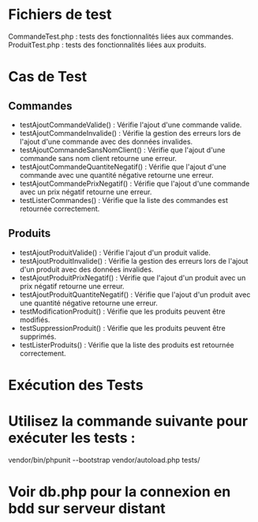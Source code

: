 # Fichiers de test
CommandeTest.php : tests des fonctionnalités liées aux commandes.
ProduitTest.php : tests des fonctionnalités liées aux produits.

# Cas de Test

## Commandes
- testAjoutCommandeValide() : Vérifie l'ajout d'une commande valide.
- testAjoutCommandeInvalide() : Vérifie la gestion des erreurs lors de l'ajout d'une commande avec des données invalides.
- testAjoutCommandeSansNomClient() : Vérifie que l'ajout d'une commande sans nom client retourne une erreur.
- testAjoutCommandeQuantiteNegatif() : Vérifie que l'ajout d'une commande avec une quantité négative retourne une erreur.
- testAjoutCommandePrixNegatif() : Vérifie que l'ajout d'une commande avec un prix négatif retourne une erreur.
- testListerCommandes() : Vérifie que la liste des commandes est retournée correctement.

## Produits
- testAjoutProduitValide() : Vérifie l'ajout d'un produit valide.
- testAjoutProduitInvalide() : Vérifie la gestion des erreurs lors de l'ajout d'un produit avec des données invalides.
- testAjoutProduitPrixNegatif() : Vérifie que l'ajout d'un produit avec un prix négatif retourne une erreur.
- testAjoutProduitQuantiteNegatif() : Vérifie que l'ajout d'un produit avec une quantité négative retourne une erreur.
- testModificationProduit() : Vérifie que les produits peuvent être modifiés.
- testSuppressionProduit() : Vérifie que les produits peuvent être supprimés.
- testListerProduits() : Vérifie que la liste des produits est retournée correctement.


# Exécution des Tests
# Utilisez la commande suivante pour exécuter les tests :

vendor/bin/phpunit --bootstrap vendor/autoload.php tests/

# Voir db.php pour la connexion en bdd sur serveur distant